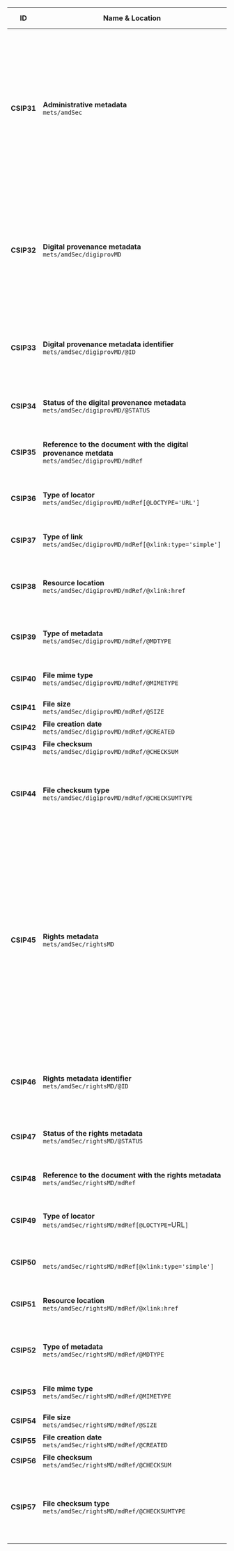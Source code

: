| ID | Name & Location | Description & usage | Cardinality & Level |
| -- | --------------- | ------------------- | ------------------- |
| <a name="CSIP31"></a>**CSIP31** | **Administrative metadata** <br/> `mets/amdSec` | If administrative / preservation metadata is available, it must be described using the administrative metadata section (`<amdSec>`) element. <br/> All administrative metadata is present in a single `<amdSec>` element. <br/> It is possible to transfer metadata in a package using just the descriptive metadata section and/or administrative metadata section. | **0..1** <br/> SHOULD |
| <a name="CSIP32"></a>**CSIP32** | **Digital provenance metadata** <br/> `mets/amdSec/digiprovMD` | For recording information about preservation the standard PREMIS is used. It is mandatory to include one `<digiprovMD>' element for each piece of PREMIS metadata. <br/> The use if PREMIS in METS is following the recommendations in  <br/> 2017 version of PREMIS in METS Guidelines | **0..n** <br/> SHOULD |
| <a name="CSIP33"></a>**CSIP33** | **Digital provenance metadata identifier** <br/> `mets/amdSec/digiprovMD/@ID` | An `xml:id` identifier for the digital provenance metadata section `mets/amdSec/digiprovMD` used for internal package references. It must be unique within the package. | **1..1** <br/> MUST |
| <a name="CSIP34"></a>**CSIP34** | **Status of the digital provenance metadata** <br/> `mets/amdSec/digiprovMD/@STATUS` | Indicates the status of the package using a fixed vocabulary. <br/> **See also:** <a href="#VocabularyStatus" >dmdSec status</a> | **0..1** <br/> SHOULD |
| <a name="CSIP35"></a>**CSIP35** | **Reference to the document with the digital provenance metdata** <br/> `mets/amdSec/digiprovMD/mdRef` | Reference to the digital provenance metadata file stored in the “metadata” section of the IP. | **0..1** <br/> SHOULD |
| <a name="CSIP36"></a>**CSIP36** | **Type of locator** <br/> `mets/amdSec/digiprovMD/mdRef[@LOCTYPE='URL']` | The locator type is always used with the value "URL" from the vocabulary in the attribute. | **1..1** <br/> MUST |
| <a name="CSIP37"></a>**CSIP37** | **Type of link** <br/> `mets/amdSec/digiprovMD/mdRef[@xlink:type='simple']` | Attribute used with the value “simple”. Value list is maintained by the xlink standard. | **1..1** <br/> MUST |
| <a name="CSIP38"></a>**CSIP38** | **Resource location** <br/> `mets/amdSec/digiprovMD/mdRef/@xlink:href` | The actual location of the resource. This specification recommends recording a URL type filepath within this attribute. | **1..1** <br/> MUST |
| <a name="CSIP39"></a>**CSIP39** | **Type of metadata** <br/> `mets/amdSec/digiprovMD/mdRef/@MDTYPE` | Specifies the type of metadata in the referenced file. Values are taken from the list provided by the METS. | **1..1** <br/> MUST |
| <a name="CSIP40"></a>**CSIP40** | **File mime type** <br/> `mets/amdSec/digiprovMD/mdRef/@MIMETYPE` | The IANA mime type for the referenced file. <br/> **See also:** <a href="#VocabularyIANAmediaTypes" >IANA media types</a> | **1..1** <br/> MUST |
| <a name="CSIP41"></a>**CSIP41** | **File size** <br/> `mets/amdSec/digiprovMD/mdRef/@SIZE` | Size of the referenced file in bytes. | **1..1** <br/> MUST |
| <a name="CSIP42"></a>**CSIP42** | **File creation date** <br/> `mets/amdSec/digiprovMD/mdRef/@CREATED` | Creation date of the referenced file. | **1..1** <br/> MUST |
| <a name="CSIP43"></a>**CSIP43** | **File checksum** <br/> `mets/amdSec/digiprovMD/mdRef/@CHECKSUM` | The checksum of the referenced file. | **1..1** <br/> MUST |
| <a name="CSIP44"></a>**CSIP44** | **File checksum type** <br/> `mets/amdSec/digiprovMD/mdRef/@CHECKSUMTYPE` | The type of checksum following the value list present in the METS-standard which has been used for calculating the checksum for the referenced file. | **1..1** <br/> MUST |
| <a name="CSIP45"></a>**CSIP45** | **Rights metadata** <br/> `mets/amdSec/rightsMD` | A simple rights statement may be used to describe general permissions for the package. Individual representations should state their specific rights in their representation METS file. <br/> Available standards include  <br/> RightsStatements.org <br/>  ,  <br/> Europeana rights statements info <br/> ),  <br/> METS Rights Schema <br/>  created and maintaned by the METS Board, the rights part of  <br/> PREMIS <br/>  as well as own local rights statements in use. | **0..n** <br/> MAY |
| <a name="CSIP46"></a>**CSIP46** | **Rights metadata identifier** <br/> `mets/amdSec/rightsMD/@ID` | An `xml:id` identifier for the rights metadata section (`<rightsMD>`) used for internal package references. It must be unique within the package. | **1..1** <br/> MUST |
| <a name="CSIP47"></a>**CSIP47** | **Status of the rights metadata** <br/> `mets/amdSec/rightsMD/@STATUS` | Indicates the status of the package using a fixed vocabulary. <br/> **See also:** <a href="#VocabularyStatus" >dmdSec status</a> | **0..1** <br/> SHOULD |
| <a name="CSIP48"></a>**CSIP48** | **Reference to the document with the rights metadata** <br/> `mets/amdSec/rightsMD/mdRef` | Reference to the rights metadata file stored in the “metadata” section of the IP. | **0..1** <br/> SHOULD |
| <a name="CSIP49"></a>**CSIP49** | **Type of locator** <br/> `mets/amdSec/rightsMD/mdRef[@LOCTYPE=`URL`]` | The locator type is always used with the value "URL" from the vocabulary in the attribute. | **1..1** <br/> MUST |
| <a name="CSIP50"></a>**CSIP50** |  <br/> `mets/amdSec/rightsMD/mdRef[@xlink:type='simple']` | Attribute used with the value “simple”. Value list is maintained by the xlink standard. | **1..1** <br/> MUST |
| <a name="CSIP51"></a>**CSIP51** | **Resource location** <br/> `mets/amdSec/rightsMD/mdRef/@xlink:href` | The actual location of the resource. We  recommend recording a URL type filepath within this attribute. | **1..1** <br/> MUST |
| <a name="CSIP52"></a>**CSIP52** | **Type of metadata** <br/> `mets/amdSec/rightsMD/mdRef/@MDTYPE` | Specifies the type of metadata in the referenced file. Value is taken from the list provided by the METS. | **1..1** <br/> MUST |
| <a name="CSIP53"></a>**CSIP53** | **File mime type** <br/> `mets/amdSec/rightsMD/mdRef/@MIMETYPE` | The IANA mime type for the referenced file. <br/> **See also:** <a href="#VocabularyIANAmediaTypes" >IANA media types</a> | **1..1** <br/> MUST |
| <a name="CSIP54"></a>**CSIP54** | **File size** <br/> `mets/amdSec/rightsMD/mdRef/@SIZE` | Size of the referenced file in bytes. | **1..1** <br/> MUST |
| <a name="CSIP55"></a>**CSIP55** | **File creation date** <br/> `mets/amdSec/rightsMD/mdRef/@CREATED` | Creation date of the referenced file. | **1..1** <br/> MUST |
| <a name="CSIP56"></a>**CSIP56** | **File checksum** <br/> `mets/amdSec/rightsMD/mdRef/@CHECKSUM` | The checksum of the referenced file. | **1..1** <br/> MUST |
| <a name="CSIP57"></a>**CSIP57** | **File checksum type** <br/> `mets/amdSec/rightsMD/mdRef/@CHECKSUMTYPE` | The type of checksum following the value list present in the METS-standard which has been used for calculating the checksum for the referenced file. | **1..1** <br/> MUST |
